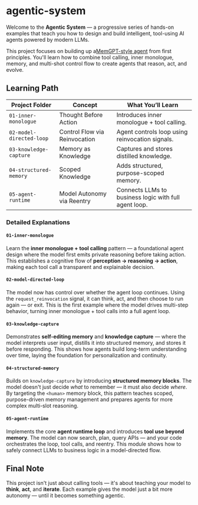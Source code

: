 # agentic-system

Welcome to the **Agentic System** — a progressive series of hands-on examples that teach you how to
design and build intelligent, tool-using AI agents powered by modern LLMs.

This project focuses on building up a[MemGPT-style agent](https://arxiv.org/abs/2310.08560) from 
first principles. You'll learn how to combine tool calling, inner monologue, memory, and 
multi-shot control flow to create agents that reason, act, and evolve.

## Learning Path

| Project Folder           | Concept                       | What You’ll Learn                                     |
|--------------------------|-------------------------------|--------------------------------------------------------|
| `01-inner-monologue`     | Thought Before Action         | Introduces inner monologue + tool calling.             |
| `02-model-directed-loop` | Control Flow via Reinvocation | Agent controls loop using reinvocation signals.        |
| `03-knowledge-capture`   | Memory as Knowledge           | Captures and stores distilled knowledge.               |
| `04-structured-memory`   | Scoped Knowledge              | Adds structured, purpose-scoped memory.                |
| `05-agent-runtime`       | Model Autonomy via Reentry    | Connects LLMs to business logic with full agent loop.  |

### Detailed Explanations

#### `01-inner-monologue`

Learn the **inner monologue + tool calling** pattern — a foundational agent design where the model first emits private reasoning before taking action. This establishes a cognitive flow of **perception → reasoning → action**, making each tool call a transparent and explainable decision.

#### `02-model-directed-loop`

The model now has control over whether the agent loop continues. Using the `request_reinvocation` signal, it can think, act, and then choose to run again — or exit. This is the first example where the model drives multi-step behavior, turning inner monologue + tool calls into a full agent loop.

#### `03-knowledge-capture`

Demonstrates **self-editing memory** and **knowledge capture** — where the model interprets user input, distills it into structured memory, and stores it before responding. This shows how agents build long-term understanding over time, laying the foundation for personalization and continuity.

#### `04-structured-memory`

Builds on `knowledge-capture` by introducing **structured memory blocks**. The model doesn't just decide *what* to remember — it must also decide *where*. By targeting the `<human>` memory block, this pattern teaches scoped, purpose-driven memory management and prepares agents for more complex multi-slot reasoning.

#### `05-agent-runtime`

Implements the core **agent runtime loop** and introduces **tool use beyond memory**. The model can now search, plan, query APIs — and your code orchestrates the loop, tool calls, and reentry. This module shows how to safely connect LLMs to business logic in a model-directed flow.

## Final Note

This project isn't just about calling tools — it's about teaching your model to **think**, **act**,
and **iterate**. Each example gives the model just a bit more autonomy — until it becomes something
agentic.
